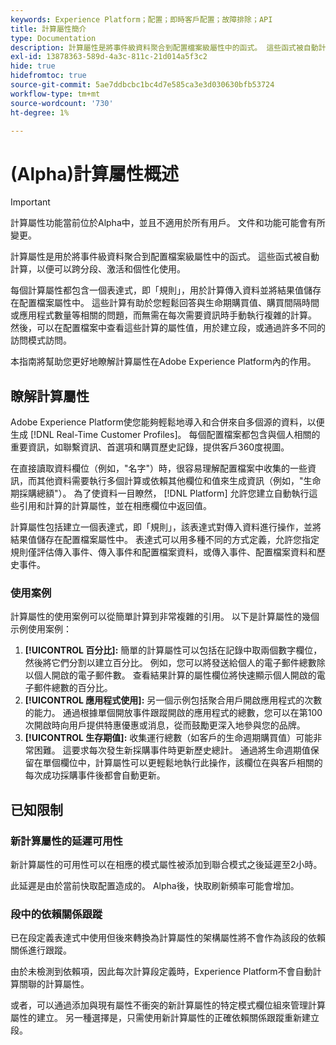 ```yaml
---
keywords: Experience Platform；配置；即時客戶配置；故障排除；API
title: 計算屬性簡介
type: Documentation
description: 計算屬性是將事件級資料聚合到配置檔案級屬性中的函式。 這些函式被自動計算，以便可以跨分段、激活和個性化使用。
exl-id: 13878363-589d-4a3c-811c-21d014a5f3c2
hide: true
hidefromtoc: true
source-git-commit: 5ae7ddbcbc1bc4d7e585ca3e3d030630bfb53724
workflow-type: tm+mt
source-wordcount: '730'
ht-degree: 1%

---
```


# (Alpha)計算屬性概述

>[!IMPORTANT]
>
>計算屬性功能當前位於Alpha中，並且不適用於所有用戶。 文件和功能可能會有所變更。

計算屬性是用於將事件級資料聚合到配置檔案級屬性中的函式。 這些函式被自動計算，以便可以跨分段、激活和個性化使用。

每個計算屬性都包含一個表達式，即「規則」，用於計算傳入資料並將結果值儲存在配置檔案屬性中。 這些計算有助於您輕鬆回答與生命期購買值、購買間隔時間或應用程式數量等相關的問題，而無需在每次需要資訊時手動執行複雜的計算。 然後，可以在配置檔案中查看這些計算的屬性值，用於建立段，或通過許多不同的訪問模式訪問。

本指南將幫助您更好地瞭解計算屬性在Adobe Experience Platform內的作用。

## 瞭解計算屬性

Adobe Experience Platform使您能夠輕鬆地導入和合併來自多個源的資料，以便生成 [!DNL Real-Time Customer Profiles]。 每個配置檔案都包含與個人相關的重要資訊，如聯繫資訊、首選項和購買歷史記錄，提供客戶360度視圖。

在直接讀取資料欄位（例如，&quot;名字&quot;）時，很容易理解配置檔案中收集的一些資訊，而其他資料需要執行多個計算或依賴其他欄位和值來生成資訊（例如，&quot;生命期採購總額&quot;）。 為了使資料一目瞭然， [!DNL Platform] 允許您建立自動執行這些引用和計算的計算屬性，並在相應欄位中返回值。

計算屬性包括建立一個表達式，即「規則」，該表達式對傳入資料進行操作，並將結果值儲存在配置檔案屬性中。 表達式可以用多種不同的方式定義，允許您指定規則僅評估傳入事件、傳入事件和配置檔案資料，或傳入事件、配置檔案資料和歷史事件。

### 使用案例

計算屬性的使用案例可以從簡單計算到非常複雜的引用。 以下是計算屬性的幾個示例使用案例：

1. **[!UICONTROL 百分比]:** 簡單的計算屬性可以包括在記錄中取兩個數字欄位，然後將它們分割以建立百分比。 例如，您可以將發送給個人的電子郵件總數除以個人開啟的電子郵件數。 查看結果計算的屬性欄位將快速顯示個人開啟的電子郵件總數的百分比。
1. **[!UICONTROL 應用程式使用]:** 另一個示例包括聚合用戶開啟應用程式的次數的能力。 通過根據單個開放事件跟蹤開啟的應用程式的總數，您可以在第100次開啟時向用戶提供特惠優惠或消息，從而鼓勵更深入地參與您的品牌。
1. **[!UICONTROL 生存期值]:** 收集運行總數（如客戶的生命週期購買值）可能非常困難。 這要求每次發生新採購事件時更新歷史總計。 通過將生命週期值保留在單個欄位中，計算屬性可以更輕鬆地執行此操作，該欄位在與客戶相關的每次成功採購事件後都會自動更新。

## 已知限制

### 新計算屬性的延遲可用性

新計算屬性的可用性可以在相應的模式屬性被添加到聯合模式之後延遲至2小時。

此延遲是由於當前快取配置造成的。 Alpha後，快取刷新頻率可能會增加。

### 段中的依賴關係跟蹤

已在段定義表達式中使用但後來轉換為計算屬性的架構屬性將不會作為該段的依賴關係進行跟蹤。

由於未檢測到依賴項，因此每次計算段定義時，Experience Platform不會自動計算關聯的計算屬性。

或者，可以通過添加與現有屬性不衝突的新計算屬性的特定模式欄位組來管理計算屬性的建立。 另一種選擇是，只需使用新計算屬性的正確依賴關係跟蹤重新建立段。
